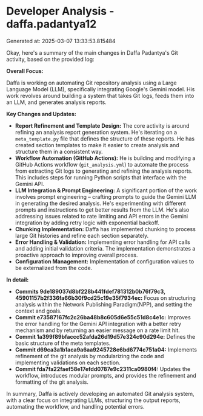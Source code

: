 # Developer Analysis - daffa.padantya12
Generated at: 2025-03-07 13:33:53.815484

Okay, here's a summary of the main changes in Daffa Padantya's Git activity, based on the provided log:

**Overall Focus:**

Daffa is working on automating Git repository analysis using a Large Language Model (LLM), specifically integrating Google's Gemini model.  His work revolves around building a system that takes Git logs, feeds them into an LLM, and generates analysis reports.

**Key Changes and Updates:**

*   **Report Refinement and Template Design:** The core activity is around refining an analysis report generation system. He's iterating on a `meta_template.py` file that defines the structure of these reports. He has created section templates to make it easier to create analysis and structure them in a consistent way.
*   **Workflow Automation (GitHub Actions):** He is building and modifying a GitHub Actions workflow (`git_analysis.yml`) to automate the process from extracting Git logs to generating and refining the analysis reports.  This includes steps for running Python scripts that interface with the Gemini API.
*   **LLM Integration & Prompt Engineering:** A significant portion of the work involves prompt engineering – crafting prompts to guide the Gemini LLM in generating the desired analysis. He's experimenting with different prompts and instructions to get better results from the LLM. He's also addressing issues related to rate limiting and API errors in the Gemini integration by adding retry logic with exponential backoff.
*   **Chunking Implementation:** Daffa has implemented chunking to process large Git histories and refine each section separately.
*   **Error Handling & Validation:** Implementing error handling for API calls and adding initial validation criteria. The implementation demonstrates a proactive approach to improving overall process.
*   **Configuration Management:** Implementation of configuration values to be externalized from the code.

**In detail:**

*   **Commits 9de189037d8bf228b441fdef781312b0b76f79c3, 45901157b2f336fa66b30f9cd25c19e35f7934ec:** Focus on structuring analysis within the Network Publishing Paradigm(NPP), and setting the context and goals.
*   **Commit e73587167fc2c26ba48b8c605d6e55c51d8c4e1c:** Improves the error handling for the Gemini API integration with a better retry mechanism and by returning an easier message on a rate limit hit.
*   **Commit 1a399f89bfaccc52afda26d19d57e324c90d294e:** Defines the basic structure of the meta templates.
*   **Commit d69ca3a1b1aca9a6aa9245728e6bd6774c751a04:** Implements refinement of the git analysis by modularizing the code and implementing validations on each section.
*   **Commit fda7fa22faef58e17efdd0787e9c2311ca0980f4:** Updates the workflow, introduces modular prompts, and provides the refinement and formatting of the git analysis.

In summary, Daffa is actively developing an automated Git analysis system, with a clear focus on integrating LLMs, structuring the output reports, automating the workflow, and handling potential errors.
